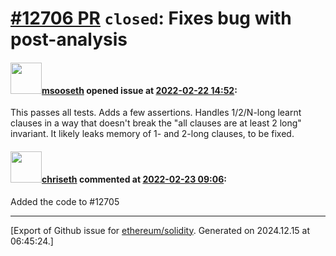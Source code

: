 # [\#12706 PR](https://github.com/ethereum/solidity/pull/12706) `closed`: Fixes bug with post-analysis

#### <img src="https://avatars.githubusercontent.com/u/99662964?u=fed3fd1230866dc08eb1d0aff6af6c33aa08e6fc&v=4" width="50">[msooseth](https://github.com/msooseth) opened issue at [2022-02-22 14:52](https://github.com/ethereum/solidity/pull/12706):

This passes all tests. Adds a few assertions. Handles 1/2/N-long learnt clauses in a way that doesn't break the "all clauses are at least 2 long" invariant. It likely leaks memory of 1- and 2-long clauses, to be fixed.

#### <img src="https://avatars.githubusercontent.com/u/9073706?v=4" width="50">[chriseth](https://github.com/chriseth) commented at [2022-02-23 09:06](https://github.com/ethereum/solidity/pull/12706#issuecomment-1048571661):

Added the code to #12705


-------------------------------------------------------------------------------



[Export of Github issue for [ethereum/solidity](https://github.com/ethereum/solidity). Generated on 2024.12.15 at 06:45:24.]

